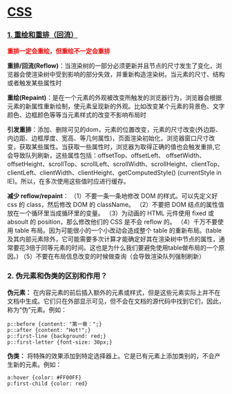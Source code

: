 # [CSS](https://juejin.cn/post/7080889197719994375)



### [1. 重绘和重排（回流）](https://blog.csdn.net/weixin_44706267/article/details/121292781)  
**<font color='red'>重排一定会重绘，但重绘不一定会重排</font>**

**重排/回流(Reflow)**：当渲染树的一部分必须更新并且节点的尺寸发生了变化，浏览器会使渲染树中受到影响的部分失效，并重新构造渲染树。当元素的尺寸、结构或者触发某些属性时

**重绘(Repaint)**：是在一个元素的外观被改变所触发的浏览器行为，浏览器会根据元素的新属性重新绘制，使元素呈现新的外观。比如改变某个元素的背景色、文字颜色、边框颜色等等当元素样式的改变不影响布局时

**引发重排**：添加、删除可见的dom，元素的位置改变，元素的尺寸改变(外边距、内边距、边框厚度、宽高、等几何属性)，页面渲染初始化，浏览器窗口尺寸改变，获取某些属性。当获取一些属性时，浏览器为取得正确的值也会触发重排,它会导致队列刷新，这些属性包括：offsetTop、offsetLeft、 offsetWidth、offsetHeight、scrollTop、scrollLeft、scrollWidth、scrollHeight、clientTop、clientLeft、clientWidth、clientHeight、getComputedStyle() (currentStyle in IE)。所以，在多次使用这些值时应进行缓存。

**减少 reflow/repaint**：
（1）不要一条一条地修改 DOM 的样式。可以先定义好 css 的 class，然后修改 DOM 的 className。
（2）不要把 DOM 结点的属性值放在一个循环里当成循环里的变量。
（3）为动画的 HTML 元件使用 fixed 或 absoult 的 position，那么修改他们的 CSS 是不会 reflow 的。
（4）千万不要使用 table 布局。因为可能很小的一个小改动会造成整个 table 的重新布局。(table及其内部元素除外，它可能需要多次计算才能确定好其在渲染树中节点的属性，通常要花3倍于同等元素的时间。这也是为什么我们要避免使用table做布局的一个原因。)
（5）不要在布局信息改变的时候做查询（会导致渲染队列强制刷新）

### 2. 伪元素和伪类的区别和作用？
**伪元素：** 在内容元素的前后插入额外的元素或样式，但是这些元素实际上并不在文档中生成。它们只在外部显示可见，但不会在文档的源代码中找到它们，因此，称为“伪”元素。例如：
```
p::before {content: "第一章：";}
p::after {content: "Hot!";}
p::first-line {background: red;}
p::first-letter {font-size: 30px;}
```
**伪类：** 将特殊的效果添加到特定选择器上。它是已有元素上添加类别的，不会产生新的元素。例如：
```
a:hover {color: #FF00FF}
p:first-child {color: red}
```
